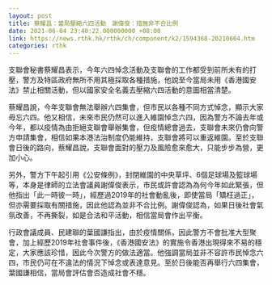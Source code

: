 ```yaml
---
layout: post
title: 蔡耀昌：當局壓縮六四活動　謝偉俊：措施非不合比例
date: 2021-06-04 23:40:22.000000000 +08:00
link: https://news.rthk.hk/rthk/ch/component/k2/1594368-20210604.htm
categories: rthk
---
```


支聯會秘書蔡耀昌表示，今年六四悼念活動及支聯會的工作都受到前所未有的打壓，警方及特區政府無所不用其極採取各種措施，他說至今當局未用《香港國安法》禁止相關活動，但以國家安全名義去壓縮六四活動的意圖相當清楚。

蔡耀昌說，今年支聯會無法舉辦六四集會，但市民以各種不同方式悼念，顯示大家毋忘六四。他又相信，未來市民仍然可以進入維園悼念六四，因為警方不論去年或今年，都以疫情為由拒絕支聯會舉辦集會，但疫情總會過去，支聯會未來仍會向警方申請集會，相信如果本港法治制度仍能維持，支聯會將可以重返維園。至於支聯會日後的路向，蔡耀昌說，支聯會面對的壓力及風險愈來愈大，只能步步為營，更加小心。

另外，警方下午起引用《公安條例》，封閉維園的中央草坪、6個足球場及籃球場等，本身是律師的立法會議員謝偉俊表示，市民或許會認為為何今年如此緊張，但他指出「此一時彼一時」，經歷過2019年的社會動亂後，即使當局「矯枉過正」，但亦需要採取有關措施，因此他認為並非不合比例。謝偉俊認為，如果日後社會氣氛改善，不再撕裂，如是合法和平活動，相信當局會作出平衡。

行政會議成員、民建聯的葉國謙指出，由於疫情關係，因此警方不會批准大型聚會，加上經歷2019年社會事件後，《香港國安法》的實施令香港出現得來不易的穩定，大家應該珍惜，因此今次警方的做法適當。他強調當局並非不容許市民悼念六四，市民仍可在不違法的情況下悼念或表達意見。至於日後能否再舉行六四集會，葉國謙相信，當局會評估會否造成社會不穩。
